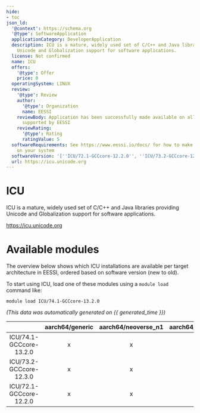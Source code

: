 ```yaml
---
hide:
- toc
json_ld:
  '@context': https://schema.org
  '@type': SoftwareApplication
  applicationCategory: DeveloperApplication
  description: ICU is a mature, widely used set of C/C++ and Java libraries providing
    Unicode and Globalization support for software applications.
  license: Not confirmed
  name: ICU
  offers:
    '@type': Offer
    price: 0
  operatingSystem: LINUX
  review:
    '@type': Review
    author:
      '@type': Organization
      name: EESSI
    reviewBody: Application has been successfully made available on all architectures
      supported by EESSI
    reviewRating:
      '@type': Rating
      ratingValue: 5
  softwareRequirements: See https://www.eessi.io/docs/ for how to make EESSI available
    on your system
  softwareVersion: '[''ICU/72.1-GCCcore-12.2.0'', ''ICU/73.2-GCCcore-12.3.0'', ''ICU/74.1-GCCcore-13.2.0'']'
  url: https://icu.unicode.org
---
```


ICU
===


ICU is a mature, widely used set of C/C++ and Java libraries providing Unicode and Globalization support for software applications.

https://icu.unicode.org
# Available modules


The overview below shows which ICU installations are available per target architecture in EESSI, ordered based on software version (new to old).

To start using ICU, load one of these modules using a `module load` command like:

```shell
module load ICU/74.1-GCCcore-13.2.0
```

*(This data was automatically generated on {{ generated_time }})*  

| |aarch64/generic|aarch64/neoverse_n1|aarch64/neoverse_v1|x86_64/generic|x86_64/amd/zen2|x86_64/amd/zen3|x86_64/amd/zen4|x86_64/intel/haswell|x86_64/intel/skylake_avx512|
| :---: | :---: | :---: | :---: | :---: | :---: | :---: | :---: | :---: | :---: |
|ICU/74.1-GCCcore-13.2.0|x|x|x|x|x|x|x|x|x|
|ICU/73.2-GCCcore-12.3.0|x|x|x|x|x|x|x|x|x|
|ICU/72.1-GCCcore-12.2.0|x|x|x|x|x|x|x|x|x|
